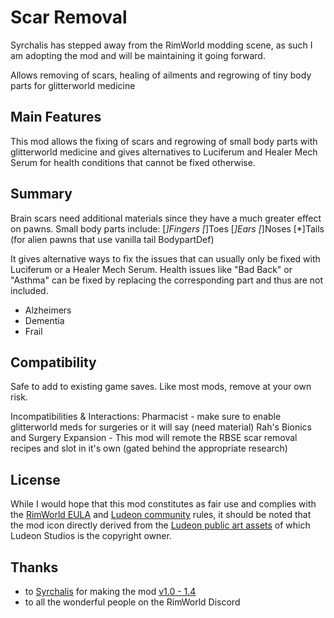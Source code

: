 # Scar Removal
Syrchalis has stepped away from the RimWorld modding scene, as such I am adopting the mod and will be maintaining it going forward.

Allows removing of scars, healing of ailments and regrowing of tiny body parts for glitterworld medicine

## Main Features
This mod allows the fixing of scars and regrowing of small body parts with glitterworld medicine and gives alternatives to Luciferum and Healer Mech Serum for health conditions that cannot be fixed otherwise.

## Summary
Brain scars need additional materials since they have a much greater effect on pawns. Small body parts include:
[*]Fingers
[*]Toes
[*]Ears
[*]Noses
[*]Tails (for alien pawns that use vanilla tail BodypartDef)

It gives alternative ways to fix the issues that can usually only be fixed with Luciferum or a Healer Mech Serum. Health issues like "Bad Back" or "Asthma" can be fixed by replacing the corresponding part and thus are not included.
- Alzheimers
- Dementia
- Frail

## Compatibility
Safe to add to existing game saves. Like most mods, remove at your own risk.

Incompatibilities & Interactions:
Pharmacist - make sure to enable glitterworld meds for surgeries or it will say (need material)
Rah's Bionics and Surgery Expansion - This mod will remote the RBSE scar removal recipes and slot in it's own (gated behind the appropriate research)

## License
While I would hope that this mod constitutes as fair use and complies with the [RimWorld EULA](https://rimworldgame.com/eula/) and [Ludeon community](https://ludeon.com/forums/index.php?topic=40838.0) rules, it should be noted that the mod icon directly derived from the [Ludeon public art assets](https://ludeon.com/forums/index.php?topic=2325.0) of which Ludeon Studios is the copyright owner.

## Thanks
* to [Syrchalis](https://steamcommunity.com/id/Syrchalis) for making the mod [v1.0 - 1.4](https://steamcommunity.com/sharedfiles/filedetails/?id=1507367510&searchtext=scar+removal)
* to all the wonderful people on the RimWorld Discord
